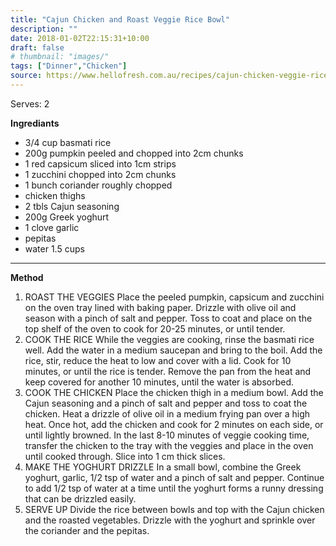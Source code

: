 ```yaml
---
title: "Cajun Chicken and Roast Veggie Rice Bowl"
description: ""
date: 2018-01-02T22:15:31+10:00
draft: false
# thumbnail: "images/"
tags: ["Dinner","Chicken"]
source: https://www.hellofresh.com.au/recipes/cajun-chicken-veggie-rice-bowl-5951d41d99052d07925d9a32?week=2017-W48&locale=en-AU
---
```



Serves: 2

**Ingrediants**

- 3/4 cup basmati rice
- 200g pumpkin peeled and chopped into 2cm chunks
- 1 red capsicum sliced into 1cm strips
- 1 zucchini chopped into 2cm chunks
- 1 bunch coriander roughly chopped
- chicken thighs
- 2 tbls Cajun seasoning
- 200g Greek yoghurt
- 1 clove garlic
- pepitas
- water 1.5 cups

---

**Method**

1. ROAST THE VEGGIES Place the peeled pumpkin, capsicum and zucchini on the oven tray lined with baking paper. Drizzle with olive oil and season with a pinch of salt and pepper. Toss to coat and place on the top shelf of the oven to cook for 20-25 minutes, or until tender.
1. COOK THE RICE While the veggies are cooking, rinse the basmati rice well. Add the water in a medium saucepan and bring to the boil. Add the rice, stir, reduce the heat to low and cover with a lid. Cook for 10 minutes, or until the rice is tender. Remove the pan from the heat and keep covered for another 10 minutes, until the water is absorbed.
1. COOK THE CHICKEN Place the chicken thigh in a medium bowl. Add the Cajun seasoning and a pinch of salt and pepper and toss to coat the chicken. Heat a drizzle of olive oil in a medium frying pan over a high heat. Once hot, add the chicken and cook for 2 minutes on each side, or until lightly browned. In the last 8-10 minutes of veggie cooking time, transfer the chicken to the tray with the veggies and place in the oven until cooked through. Slice into 1 cm thick slices.
1. MAKE THE YOGHURT DRIZZLE In a small bowl, combine the Greek yoghurt, garlic, 1/2 tsp of water and a pinch of salt and pepper. Continue to add 1/2 tsp of water at a time until the yoghurt forms a runny dressing that can be drizzled easily.
1. SERVE UP Divide the rice between bowls and top with the Cajun chicken and the roasted vegetables. Drizzle with the yoghurt and sprinkle over the coriander and the pepitas.
